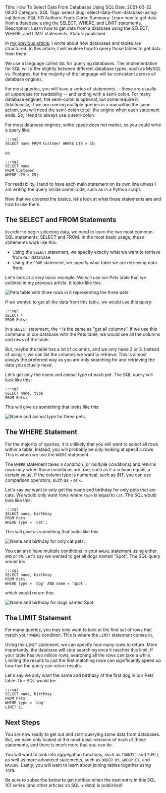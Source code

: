 Title: How To Select Data From Databases Using SQL
Date: 2021-03-22 08:20
Category: SQL
Tags: select
Slug: select-data-from-database-using-sql
Series: SQL 101
Authors: Frank Corso
Summary: Learn how to get data from a database using the SELECT, WHERE, and LIMIT statements.
Description: Learn how to get data from a database using the SELECT, WHERE, and LIMIT statements.
Status: published

In [my previous article]({filename}/database-table-structure.md), I wrote about how databases and tables are structured. In this article, I will explore how to query those tables to get data from them.

We use a language called `SQL` for querying databases. The implementation for SQL will differ slightly between different database types, such as MySQL vs. Postgres, but the majority of the language will be consistent across all database engines.

For most queries, you will have a series of statements -- these are usually all uppercase for readability -- and ending with a semi-colon. For many database engines, the semi-colon is optional, but some require it. Additionally, if we are running multiple queries in a row within the same action, you will need the semi-colon to tell the engine when each statement ends. So, I tend to always use a semi-colon.

For most database engines, white space does not matter, so you could write a query like:

```
:::sql
SELECT name FROM Customer WHERE LTV > 25;
```

as

```
:::sql
SELECT name
FROM Customer
WHERE LTV > 25;
```

For readability, I tend to have each main statement on its own line unless I am writing the query inside some code, such as in a Python script.

Now that we covered the basics, let's look at what these statements are and how to use them.

## The SELECT and FROM Statements

In order to begin selecting data, we need to learn the two most common SQL statements: SELECT and FROM. In the most basic usage, these statements work like this:

* Using the `SELECT` statement, we specify exactly what we want to retrieve from our database.
* Using the `FROM` statement, we specify what table we are retrieving data from.

Let's look at a very basic example. We will use our Pets table that we outlined in my previous article. It looks like this:

![Pets table with three rows in it representing the three pets.]({static}/images/pets-table.png) 

If we wanted to get all the data from this table, we would use this query:

```
:::sql
SELECT *
FROM Pets;
```

In a `SELECT` statement, the `*` is the same as "get all columns". If we use this command in our database with the Pets table, we would see all the columns and rows of the table.

But, maybe the table has a lot of columns, and we only need 2 or 3. Instead of using `*`, we can list the columns we want to retrieve. This is almost always the preferred way as you are only searching for and retrieving the data you actually need.

Let's get only the name and animal type of each pet. The SQL query will look like this:

```
:::sql
SELECT name, type
FROM Pets;
```

This will give us something that looks like this:

![Name and animal type for three pets.]({static}/images/pets-table-name-type.png) 

## The WHERE Statement

For the majority of queries, it is unlikely that you will want to select all rows within a table. Instead, you will probably be only looking at specific rows. This is when we use the `WHERE` statement.

The `WHERE` statement takes a condition (or multiple conditions) and returns rows only when those conditions are true, such as if a column equals a certain value. If the column type is numerical, such as INT, you can use comparison operators, such as `>` or `<`.

Let's say we want to only get the name and birthday for only pets that are cats. We would only want rows where `type` is equal to `cat`. The SQL would look like this:

```
:::sql
SELECT name, birthday
FROM Pets
WHERE type = 'cat';
```

This will give us something that looks like this:

![Name and birthday for only cat pets.]({static}/images/pets-table-name-bday-cats.png) 

You can also have multiple conditions in your `WHERE` statement using either `AND` or `OR`. Let's say we wanted to get all dogs named "Spot". The SQL query would be:

```
:::sql
SELECT name, birthday
FROM Pets
WHERE type = 'dog' AND name = 'Spot';
```

which would return this:

![Name and birthday for dogs named Spot.]({static}/images/pets-table-dog-spot.png) 

## The LIMIT Statement

For many queries, you may only want to look at the first set of rows that match your `WHERE` condition. This is where the `LIMIT` statement comes in.

Using the `LIMIT` statement, we can specify how many rows to return. More importantly, the database will stop searching once it reaches this limit. If your table has two million rows, searching all the rows can take a while. Limiting the results to just the first matching rows can significantly speed up how fast the query can return results.

Let's say we only want the name and birthday of the first dog in our Pets table. Our SQL would be:

```
:::sql
SELECT name, birthday
FROM Pets
WHERE type = 'dog'
LIMIT 1;
```

## Next Steps

You are now ready to get out and start querying some data from databases. But, we have only looked at the most basic versions of each of these statements, and there is much more that you can do.

You will want to look into aggregation functions, such as `COUNT()` and `SUM()`, as well as more advanced statements, such as `ORDER BY`, `GROUP BY`, and `HAVING`. Lastly, you will want to learn about joining tables together using `JOIN`.

Be sure to subscribe below to get notified when the next entry in this SQL 101 series (and other articles on SQL + data) is published!


